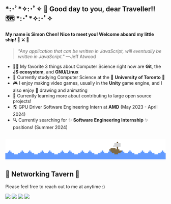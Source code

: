 ## \*:･ﾟ\*✧:･ﾟ✧ 👋 Good day to you, dear Traveller!! 🗺️ \*:･ﾟ\*✧:･ﾟ✧
#### My name is Simon Chen! Nice to meet you! Welcome aboard my little ship! 🌊 ⚔️ 🍺
> *"Any application that can be written in JavaScript, will eventually be written in JavaScript."* —Jeff Atwood
- 👨‍💻 My favorite 3 things about Computer Science right now are **Git**, the **JS ecosystem**, and **GNU/Linux**
- 🌲 Currently studying Computer Science at the 🏫 **University of Toronto** 🍄
- 🎮 I enjoy making video games, usually in the **Unity** game engine, and I also enjoy 🎨 drawing and animating
- 🚄 Currently learning more about contributing to large open source projects!
- 🌎 GPU Driver Software Engineering Intern at **AMD** (May 2023 - April 2024)
- 🔍 Currently searching for :sparkles: **Software Engineering Internship** :sparkles: positions! (Summer 2024)

<img src="images/ocean_wave.gif" width=12.5%><img src="images/ocean_wave.gif" width=12.5%><img src="images/ocean_wave.gif" width=12.5%><img src="images/ocean_wave.gif" width=12.5%><img src="images/ocean_wave.gif" width=12.5%><img src="images/ship.gif" width=12.5%><img src="images/ocean_wave.gif" width=12.5%><img src="images/ocean_wave.gif" width=12.5%>
---

## 💬 Networking Tavern 🍺
Please feel free to reach out to me at anytime :)

[![](https://img.shields.io/badge/Email-f66?style=flat-square&logo=maildotru&logoColor=white)](mailto:simonchen.sc.2002@gmail.com)
[![](https://img.shields.io/badge/LinkedIn-0a66c2?style=flat-square&logo=linkedin&logoColor=white)](https://www.linkedin.com/in/simon-chen-sc/) [![](https://img.shields.io/badge/Twitter-1da1f2?style=flat-square&logo=twitter&logoColor=white)](https://twitter.com/SimonChen2002/) [![](https://img.shields.io/badge/Instagram-f66?style=flat-square&logo=instagram&logoColor=white)](https://www.instagram.com/chen-simonnn/)

